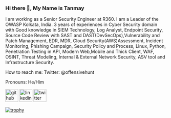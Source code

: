 ### Hi there 👋, My Name is Tanmay

I am working as a Senior Security Engineer at R360. I am a Leader of the OWASP Kolkata, India. 3 years of experiences in Cyber Security domain with Good knowledge in SIEM Technology, Log Analyst, Endpoint Security, Source Code Review with SAST and DAST(DevSecOps),Vulnerability and Patch Management, EDR, MDR, Cloud Security(AWS)Assessment, Incident Monitoring, Phishing Campaign, Security Policy and Process, Linux, Python, Penetration Testing in API, Modern Web,Mobile and Thick Client, WAF, OSINT, Threat Modeling, Internal & External Network Security, ASV tool and Infrastructure Security.

How to reach me: Twitter: @offensivehunt

Pronouns: He/Him

[<img src='https://cdn.jsdelivr.net/npm/simple-icons@3.0.1/icons/github.svg' alt='github' height='40'>](https://github.com/Off3nsiv3huNt)  [<img src='https://cdn.jsdelivr.net/npm/simple-icons@3.0.1/icons/linkedin.svg' alt='linkedin' height='40'>](https://www.linkedin.com/in/peaceonmind/) [<img src='https://cdn.jsdelivr.net/npm/simple-icons@3.0.1/icons/twitter.svg' alt='twitter' height='40'>](https://twitter.com/offensivehunt_)  


[![trophy](https://github-profile-trophy.vercel.app/?username=Off3nsiv3huNt)](https://github.com/ryo-ma/github-profile-trophy)

